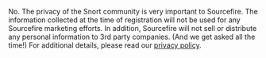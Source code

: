 No. The privacy of the Snort community is very important to Sourcefire.  The information collected at the time of  registration will not be used for any Sourcefire marketing efforts. In  addition, Sourcefire will not sell or distribute any personal information to 3rd party companies. (And we get asked all the time!) For additional details, please read our [privacy policy](http://www.snort.org/legal/privacy).